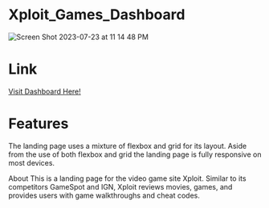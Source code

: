 # Xploit_Games_Dashboard

![Screen Shot 2023-07-23 at 11 14 48 PM](https://github.com/ddelimond/Xploit_Games_Dashboard/assets/59320790/133fa7f9-feac-4ab6-9b58-0788bdb68e44)


<h1>Link</h1>
<a href="">Visit Dashboard Here!</a>

<h1>Features</h1>
The landing page uses a mixture of flexbox and grid for its layout. 
Aside from the use of both flexbox and grid the landing page is fully responsive on most devices.

About
This is a landing page for the video game site Xploit.
Similar to its competitors GameSpot and IGN, Xploit reviews movies, games, and provides users with 
game walkthroughs and cheat codes.
